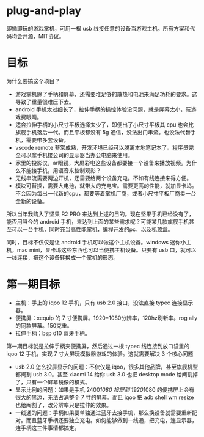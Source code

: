 # plug-and-play

即插即玩的游戏掌机，可用一根 usb 线接任意的设备当游戏主机。所有方案和代码均会开源，MIT协议。

# 目标

为什么要搞这个项目？

* 游戏掌机除了手柄和屏幕，还需要堆足够的散热和电池来满足功耗的要求。这导致了重量很难压下去。
* android 手机太过细长了，拉伸手柄的操控体验没问题，就是屏幕太小，玩游戏费眼睛。
* 适合拉伸手柄的小尺寸平板选择太少了，即便出了小尺寸平板其 cpu 也会比旗舰手机落后一代。而且平板都没有 5g 通信，没法出门串流。也没法代替手机，需要带多套设备。
* vscode remote 非常成熟，开发环境已经可以脱离本地笔记本了。程序员完全可以拿手机接公司的显示器当办公电脑来使用。
* 家里的投影仪，ar眼镜，大屏彩电这些设备都要接一个设备来播放视频。为什么不能接手机，用语音来控制观影？
* 无线串流需要两边开机，还需要给两个设备充电。不如有线连接来得方便。
* 模块可替换，需要大电池，就带大的充电宝。需要更高的性能，就加显卡坞。不会因为每出一代新的cpu，都要等着掌机厂商，或者小尺寸平板厂商卖一台全新的设备。

所以当年我购入了坚果 R2 PRO 来达到上述的目的。现在坚果手机已经没有了，能否用当今的 android 手机，来达到上面的某些需求呢？可能某几款旗舰手机甚至可以一台手机，同时充当高性能掌机，编程开发的pc，以及机顶盒。

同时，目标不仅仅是让 android 手机可以做这个主机设备。windows 迷你小主机，mac mini，显卡坞这些东西也可以当便携主机设备。只要有 usb 口，就可以一线连接，把这个设备转换成一个掌机的形态。

# 第一期目标

* 主机：手上的 iqoo 12 手机，只有 usb 2.0 接口，没法直接 typec 连接显示器。
* 便携屏：xequip 的 7 寸便携屏。1920*1080分辨率，120hz刷新率。rog ally 的同款屏幕。150克重。
* 拉伸手柄：bsp d10 蓝牙手柄。

第一期目标就是拉伸手柄夹便携屏，然后通过一根 typec 线连接到放口袋里的 iqoo 12 手机，实现 7 寸大屏玩模拟器游戏的体验。这就需要解决 3 个核心问题

* usb 2.0 怎么投屏显示的问题：不仅仅是 iqoo，很多其他品牌，甚至旗舰机型都阉割 usb 3.0。甚至 xiaomi 14 给你 usb 3.0 也把 desktop mode 给阉割掉了，只有一个屏幕镜像的模式。
* 显示比例的问题：如果是手机 2400*1080 投屏到 1920*1080 的便携屏上会有很大的黑边，无法占满整个 7 寸的屏幕。而且 iqoo 把 adb shell wm resize 也给阉割了，改分辨率只是拉伸的效果。
* 一线通的问题：手柄如果要单独通过蓝牙去接手机，那么换设备就需要重新配对。而且蓝牙手柄还要独立充电。如何能够做到一线通，把充电，连显示器，连手柄这三件事情都搞定。
